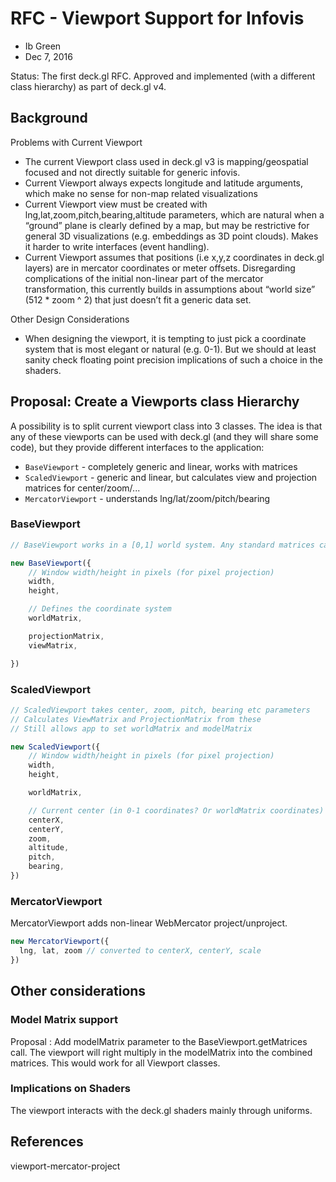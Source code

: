 # RFC - Viewport Support for Infovis

* Ib Green
* Dec 7, 2016

Status: The first deck.gl RFC. Approved and implemented (with a different class hierarchy) as part of deck.gl v4.


## Background

Problems with Current Viewport
* The current Viewport class used in deck.gl v3 is mapping/geospatial focused and not directly suitable for generic infovis.
* Current Viewport always expects longitude and latitude arguments, which make no sense for non-map related visualizations
* Current Viewport view must be created with lng,lat,zoom,pitch,bearing,altitude parameters, which are natural when a “ground” plane is clearly defined by a map, but may be restrictive for general 3D visualizations (e.g. embeddings as 3D point clouds). Makes it harder to write interfaces (event handling).
* Current Viewport assumes that positions (i.e x,y,z coordinates in deck.gl layers) are in mercator coordinates or meter offsets. Disregarding complications of the initial non-linear part of the mercator transformation, this currently builds in assumptions about “world size” (512 * zoom ^ 2) that just doesn’t fit a generic data set.

Other Design Considerations
* When designing the viewport, it is tempting to just pick a coordinate system that is most elegant or natural (e.g. 0-1). But we should at least sanity check floating point precision implications of such a choice in the shaders.

## Proposal: Create a Viewports class Hierarchy

A possibility is to split current viewport class into 3 classes. The idea is that any of these viewports can be used with deck.gl (and they will share some code), but they provide different interfaces to the application:

* `BaseViewport` - completely generic and linear, works with matrices
* `ScaledViewport` - generic and linear, but calculates view and projection matrices for center/zoom/...
* `MercatorViewport` - understands lng/lat/zoom/pitch/bearing


### BaseViewport

```js
// BaseViewport works in a [0,1] world system. Any standard matrices can be used.

new BaseViewport({
    // Window width/height in pixels (for pixel projection)
    width,
    height,

    // Defines the coordinate system
    worldMatrix,

    projectionMatrix,
    viewMatrix,

})
```

### ScaledViewport

```js
// ScaledViewport takes center, zoom, pitch, bearing etc parameters
// Calculates ViewMatrix and ProjectionMatrix from these
// Still allows app to set worldMatrix and modelMatrix

new ScaledViewport({
    // Window width/height in pixels (for pixel projection)
    width,
    height,

    worldMatrix,

    // Current center (in 0-1 coordinates? Or worldMatrix coordinates)
    centerX,
    centerY,
    zoom,
    altitude,
    pitch,
    bearing,
})
```

### MercatorViewport

MercatorViewport adds non-linear WebMercator project/unproject.

```js
new MercatorViewport({
  lng, lat, zoom // converted to centerX, centerY, scale
})
```

## Other considerations

### Model Matrix support

Proposal : Add modelMatrix parameter to the BaseViewport.getMatrices call. The viewport will right multiply in the modelMatrix into the combined matrices. This would work for all Viewport classes.


### Implications on Shaders

The viewport interacts with the deck.gl shaders mainly through uniforms.



## References

viewport-mercator-project

